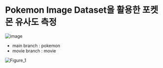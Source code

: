 # Pokemon Image Dataset을 활용한 포켓몬 유사도 측정
![image](https://github.com/yewchung56/pokemonvgg16/assets/62236700/0c909f91-0c5a-4837-a7a0-751a463919fa)

- main branch : pokemon
- movie branch : movie 


![Figure_1](https://github.com/yewchung56/pokemonvgg16/assets/62236700/8ae33411-d5ca-4b7f-91e8-7279fecbb81f)
